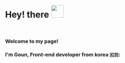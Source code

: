 <h1>Hey! there <img src="https://media.giphy.com/media/hvRJCLFzcasrR4ia7z/giphy.gif" width="40px"> </h1>
</br>
<h3>Welcome to my page!</h3>
<h3>I'm Goun, Front-end developer from korea 🇰🇷:</h3>
 </br>
 
 
